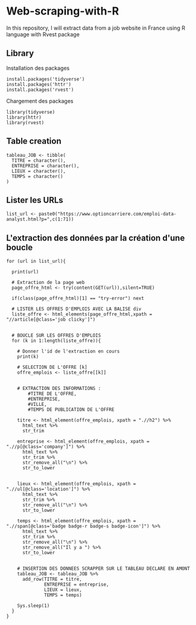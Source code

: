 # Web-scraping-with-R
In this repository, I will extract data from a job website in France using R language with Rvest package

## Library
Installation des packages

```{r, eval = FALSE}
install.packages('tidyverse')
install.packages('httr')
install.packages('rvest')
```
Chargement des packages

```{r, eval = FALSE}
library(tidyverse)
library(httr)
library(rvest)
```

## Table creation

```{r, eval = FALSE}
tableau_JOB <- tibble(
  TITRE = character(),
  ENTREPRISE = character(),
  LIEUX = character(),
  TEMPS = character()
)
```

## Lister les URLs

```{r, eval = FALSE}
list_url <- paste0("https://www.optioncarriere.com/emploi-data-analyst.html?p=",c(1:71))
```

## L'extraction des données par la création d'une boucle 

```{r, message = FALSE}
for (url in list_url){
  
  print(url)
  
  # Extraction de la page web
  page_offre_html <- try(content(GET(url)),silent=TRUE)
  
  if(class(page_offre_html)[1] == "try-error") next
  
  # LISTER LES OFFRES D'EMPLOIS AVEC LA BALISE div
  liste_offre <- html_elements(page_offre_html,xpath = "//article[@class='job clicky']")
  
  
  # BOUCLE SUR LES OFFRES D'EMPLOIS
  for (k in 1:length(liste_offre)){
    
    # Donner l'id de l'extraction en cours
    print(k)
    
    # SELECTION DE L'OFFRE [k]
    offre_emplois <- liste_offre[[k]]
    
    
    # EXTRACTION DES INFORMATIONS : 	
        #TITRE DE L'OFFRE, 
        #ENTREPRISE, 
        #VILLE, 
        #TEMPS DE PUBLICATION DE L'OFFRE
    
    titre <- html_element(offre_emplois, xpath = ".//h2") %>%
      html_text %>%
      str_trim 
    
    entreprise <- html_element(offre_emplois, xpath = ".//p[@class='company']") %>% 
      html_text %>%
      str_trim %>%
      str_remove_all("\n") %>%
      str_to_lower
    
    
    lieux <- html_element(offre_emplois, xpath = ".//ul[@class='location']") %>%
      html_text %>%
      str_trim %>%
      str_remove_all("\n") %>%
      str_to_lower
    
    temps <- html_element(offre_emplois, xpath = ".//span[@class='badge badge-r badge-s badge-icon']") %>% 
      html_text %>%
      str_trim %>%
      str_remove_all("\n") %>%
      str_remove_all("Il y a ") %>%
      str_to_lower
    
    
    # INSERTION DES DONNEES SCRAPPER SUR LE TABLEAU DECLARE EN AMONT
    tableau_JOB <- tableau_JOB %>% 
      add_row(TITRE = titre,
              ENTREPRISE = entreprise,
              LIEUX = lieux,
              TEMPS = temps)
    
    Sys.sleep(1)
  }
}
```

